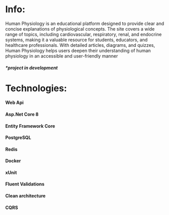 # Info:
Human Physiology is an educational platform designed to provide clear and concise explanations of physiological concepts.
The site covers a wide range of topics, including cardiovascular, respiratory, renal, and endocrine systems, making it a valuable resource for students, educators, and healthcare professionals.
With detailed articles, diagrams, and quizzes, Human Physiology helps users deepen their understanding of human physiology in an accessible and user-friendly manner

##### *project in development

# Technologies:
#### Web Api
#### Asp.Net Core 8
#### Entity Framework Core
#### PostgreSQL
#### Redis
#### Docker
#### xUnit
#### Fluent Validations
#### Clean architecture
#### CQRS
